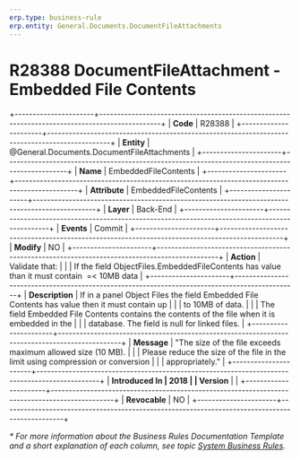 ```yaml
---
erp.type: business-rule
erp.entity: General.Documents.DocumentFileAttachments
---
```


# R28388 DocumentFileAttachment - Embedded File Contents
+----------------------+-----------------------------------------------------------------------------------------------+
| **Code**             | R28388                                                                                        |
+----------------------+-----------------------------------------------------------------------------------------------+
| **Entity**           | @General.Documents.DocumentFileAttachments                                                    |
+----------------------+-----------------------------------------------------------------------------------------------+
| **Name**             | EmbeddedFileContents                                                                          |
+----------------------+-----------------------------------------------------------------------------------------------+
| **Attribute**        | EmbeddedFileContents                                                                          |
+----------------------+-----------------------------------------------------------------------------------------------+
| **Layer**            | Back-End                                                                                      |
+----------------------+-----------------------------------------------------------------------------------------------+
| **Events**           | Commit                                                                                        |
+----------------------+-----------------------------------------------------------------------------------------------+
| **Modify**           | NO                                                                                            |
+----------------------+-----------------------------------------------------------------------------------------------+
| **Action**           | Validate that:                                                                                |
|                      | If the field ObjectFiles.EmbeddedFileContents has value than it must contain  =\< 10MB data   |
+----------------------+-----------------------------------------------------------------------------------------------+
| **Description**      | If in a panel Object Files the field Embedded File Contents has value then it must contain up |
|                      | to 10MB of data.                                                                              |
|                      | The field Embedded File Contents contains the contents of the file when it is embedded in the |
|                      | database. The field is null for linked files.                                                 |
+----------------------+-----------------------------------------------------------------------------------------------+
| **Message**          | \"The size of the file exceeds maximum allowed size (10 MB).                                  |
|                      | Please reduce the size of the file in the limit using compression or conversion               |
|                      | appropriately.\"                                                                              |
+----------------------+-----------------------------------------------------------------------------------------------+
| **Introduced In      | 2018                                                                                          |
| Version**            |                                                                                               |
+----------------------+-----------------------------------------------------------------------------------------------+
| **Revocable**        | NO                                                                                            |
+----------------------+-----------------------------------------------------------------------------------------------+

*\* For more information about the Business Rules Documentation Template and a short explanation of each column, see
topic [System Business Rules](../templates/template-description-system-business-rules.md).*
